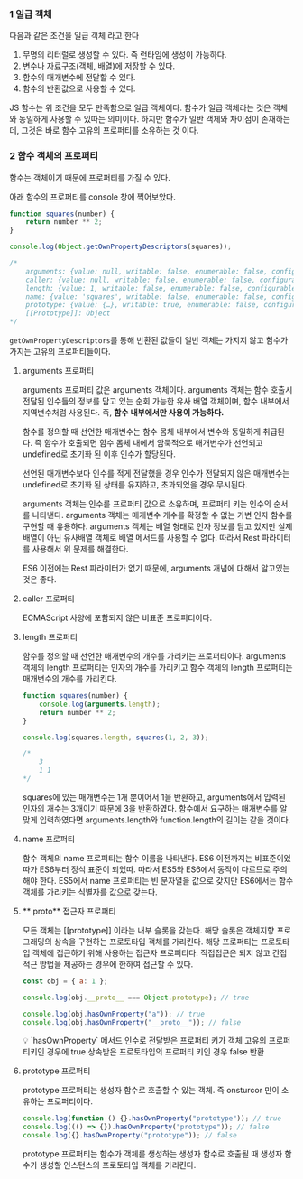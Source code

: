 ### 1 일급 객체

다음과 같은 조건을 일급 객체 라고 한다

1. 무명의 리터럴로 생성할 수 있다. 즉 런타임에 생성이 가능하다.
2. 변수나 자료구조(객체, 배열)에 저장할 수 있다.
3. 함수의 매개변수에 전달할 수 있다.
4. 함수의 반환값으로 사용할 수 있다.

JS 함수는 위 조건을 모두 만족함으로 일급 객체이다. 함수가 일급 객체라는 것은 객체와 동일하게 사용할 수 있따는 의미이다. 하지만 함수가 일반 객체와 차이점이 존재하는데, 그것은 바로 함수 고유의 프로퍼티를 소유하는 것 이다.

### 2 함수 객체의 프로퍼티

함수는 객체이기 때문에 프로퍼티를 가질 수 있다.

아래 함수의 프로퍼티를 console 창에 찍어보았다.

```jsx
function squares(number) {
    return number ** 2;
}

console.log(Object.getOwnPropertyDescriptors(squares));

/*
	arguments: {value: null, writable: false, enumerable: false, configurable: false}
	caller: {value: null, writable: false, enumerable: false, configurable: false}
	length: {value: 1, writable: false, enumerable: false, configurable: true}
	name: {value: 'squares', writable: false, enumerable: false, configurable: true}
	prototype: {value: {…}, writable: true, enumerable: false, configurable: false}
	[[Prototype]]: Object
*/
```

`getOwnPropertyDescriptors`를 통해 반환된 값들이 일반 객체는 가지지 않고 함수가 가지는 고유의 프로퍼티들이다.

1.  arguments 프로퍼티

    arguments 프로퍼티 값은 arguments 객체이다. arguments 객체는 함수 호출시 전달된 인수들의 정보를 담고 있는 순회 가능한 유사 배열 객체이며, 함수 내부에서 지역변수처럼 사용된다. 즉, **함수 내부에서만 사용이 가능하다.**

    함수를 정의할 때 선언한 매개변수는 함수 몸체 내부에서 변수와 동일하게 취급된다. 즉 함수가 호출되면 함수 몸체 내에서 암묵적으로 매개변수가 선언되고 undefined로 초기화 된 이후 인수가 할당된다.

    선언된 매개변수보다 인수를 적게 전달했을 경우 인수가 전달되지 않은 매개변수는 undefined로 초기화 된 상태를 유지하고, 초과되었을 경우 무시된다.

    arguments 객체는 인수를 프로퍼티 값으로 소유하며, 프로퍼티 키는 인수의 순서를 나타낸다. arguments 객체는 매개변수 개수를 확정할 수 없는 가변 인자 함수를 구현할 때 유용하다. arguments 객체는 배열 형태로 인자 정보를 담고 있지만 실제 배열이 아닌 유사배열 객체로 배열 메서드를 사용할 수 없다. 따라서 Rest 파라미터를 사용해서 위 문제를 해결한다.

    ES6 이전에는 Rest 파라미터가 없기 때문에, arguments 개념에 대해서 알고있는것은 좋다.

2.  caller 프로퍼티

    ECMAScript 사양에 포함되지 않은 비표준 프로퍼티이다.

3.  length 프로퍼티

    함수를 정의할 때 선언한 매개변수의 개수를 가리키는 프로퍼티이다. arguments 객체의 length 프로퍼티는 인자의 개수를 가리키고 함수 객체의 length 프로퍼티는 매개변수의 개수를 가리킨다.

    ```jsx
    function squares(number) {
        console.log(arguments.length);
        return number ** 2;
    }

    console.log(squares.length, squares(1, 2, 3));

    /*
    	3
    	1 1
    */
    ```

    squares에 있는 매개변수는 1개 뿐이어서 1을 반환하고, arguments에서 입력된 인자의 개수는 3개이기 때문에 3을 반환하였다. 함수에서 요구하는 매개변수를 알맞게 입력하였다면 arguments.length와 function.length의 길이는 같을 것이다.

4.  name 프로퍼티

    함수 객체의 name 프로퍼티는 함수 이름을 나타낸다. ES6 이전까지는 비표준이었따가 ES6부터 정식 표준이 되었따. 따라서 ES5와 ES6에서 동작이 다르므로 주의해야 한다. ES5에서 name 프로퍼티는 빈 문자열을 값으로 갖지만 ES6에서는 함수 객체를 가리키는 식별자를 값으로 갖는다.

5.  ** proto** 접근자 프로퍼티

    모든 객체는 [[prototype]] 이라는 내부 슬롯을 갖는다. 해당 슬롯은 객체지향 프로그래밍의 상속을 구현하는 프로토타입 객체를 가리킨다. 해당 프로퍼티는 프로토타입 객체에 접근하기 위해 사용하는 접근자 프로퍼티다. 직접접근은 되지 않고 간접 적근 방법을 제공하는 경우에 한하여 접근할 수 있다.

    ```jsx
    const obj = { a: 1 };

    console.log(obj.__proto__ === Object.prototype); // true

    console.log(obj.hasOwnProperty("a")); // true
    console.log(obj.hasOwnProperty("__proto__")); // false
    ```

    <aside>
    💡 `hasOwnProperty` 메서드
    인수로 전달받은 프로퍼티 키가 객체 고유의 프로퍼티키인 경우에 true 상속받은 프로토타입의 프로퍼티 키인 경우 false 반환

    </aside>

6.  prototype 프로퍼티

    prototype 프로퍼티는 생성자 함수로 호출할 수 있는 객체. 즉 onsturcor 만이 소유하는 프로퍼티이다.

    ```jsx
    console.log(function () {}.hasOwnProperty("prototype")); // true
    console.log((() => {}).hasOwnProperty("prototype")); // false
    console.log({}.hasOwnProperty("prototype")); // false
    ```

    prototype 프로퍼티는 함수가 객체를 생성하는 생성자 함수로 호출될 때 생성자 함수가 생성할 인스턴스의 프로토타입 객체를 가리킨다.
